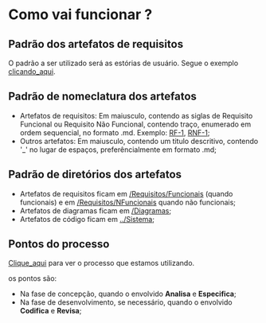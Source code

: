 # Como vai funcionar ?

## Padrão dos artefatos de requisitos
O padrão a ser utilizado será as estórias de usuário. Segue o exemplo [clicando_aqui]().

## Padrão de nomeclatura dos artefatos
- Artefatos de requisitos: Em maiusculo, contendo as siglas de Requisito Funcional ou Requisito Não Funcional, contendo traço, enumerado em ordem sequencial, no formato .md. Exemplo: [RF-1](https://github.com/Welen1911/Katalogo/blob/main/Documenta%C3%A7%C3%A3o/Requisitos/Funcionais/RF-Exemplo.md), [RNF-1](https://github.com/Welen1911/Katalogo/blob/main/Documenta%C3%A7%C3%A3o/Requisitos/NFuncionais/RNF-Exemplo.md);
- Outros artefatos: Em maiusculo, contendo um titulo descritivo, contendo '_' no lugar de espaços, preferêncialmente em formato .md;

## Padrão de diretórios dos artefatos
- Artefatos de requisitos ficam em [/Requisitos/Funcionais]() (quando funcionais) e em [/Requisitos/NFuncionais]() quando não funcionais;
- Artefatos de diagramas ficam em [/Diagramas]();
- Artefatos de código ficam em [../Sistema]();

## Pontos do processo
[Clique_aqui](https://github.com/Welen1911/Katalogo/blob/main/Documenta%C3%A7%C3%A3o/Processo.md) para ver o processo que estamos utilizando.

os pontos são:
- Na fase de concepção, quando o envolvido **Analisa** e **Especifica**;
- Na fase de desenvolvimento, se necessário, quando o envolvido **Codifica** e **Revisa**;
  
